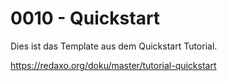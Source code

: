 # 0010 - Quickstart

Dies ist das Template aus dem Quickstart Tutorial.

https://redaxo.org/doku/master/tutorial-quickstart
